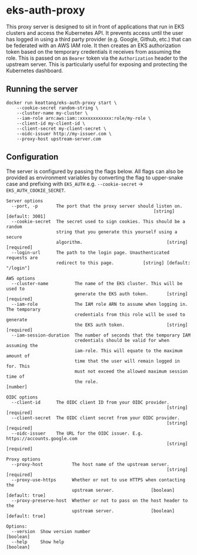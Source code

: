 # eks-auth-proxy

This proxy server is designed to sit in front of applications that run in EKS clusters and access the Kubernetes API. It prevents access until the user has logged in using a third party provider (e.g. Google, Github, etc.) that can be federated with an AWS IAM role. It then creates an EKS authorization token based on the temporary credentials it receives from assuming the role. This is passed on as `Bearer` token via the `Authorization` header to the upstream server. This is particularly useful for exposing and protecting the Kubernetes dashboard.

## Running the server

```
docker run keattang/eks-auth-proxy start \
    --cookie-secret random-string \
    --cluster-name my-cluster \
    --iam-role arn:aws:iam::xxxxxxxxxxxx:role/my-role \
    --client-id my-client-id \
    --client-secret my-client-secret \
    --oidc-issuer http://my-issuer.com \
    --proxy-host upstream-server.com
```

## Configuration

The server is configured by passing the flags below. All flags can also be provided as environment
variables by converting the flag to upper-snake case and prefixing with `EKS_AUTH` e.g. `--cookie-secret` -> `EKS_AUTH_COOKIE_SECRET`.

```
Server options
  --port, -p       The port that the proxy server should listen on.
                                                        [string] [default: 3001]
  --cookie-secret  The secret used to sign cookies. This should be a random
                   string that you generate this yourself using a secure
                   algorithm.                                [string] [required]
  --login-url      The path to the login page. Unauthenticated requests are
                   redirect to this page.           [string] [default: "/login"]

AWS options
  --cluster-name          The name of the EKS cluster. This will be used to
                          generate the EKS auth token.       [string] [required]
  --iam-role              The IAM role ARN to assume when logging in. The temporary
                          credentials from this role will be used to generate
                          the EKS auth token.                [string] [required]
  --iam-session-duration  The number of seconds that the temporary IAM
                          credentials should be valid for when assuming the
                          iam-role. This will equate to the maximum amount of
                          time that the user will remain logged in for. This
                          must not exceed the allowed maximum session time of
                          the role.                                     [number]

OIDC options
  --client-id      The OIDC client ID from your OIDC provider.
                                                             [string] [required]
  --client-secret  The OIDC client secret from your OIDC provider.
                                                             [string] [required]
  --oidc-issuer    The URL for the OIDC issuer. E.g. https://accounts.google.com
                                                             [string] [required]

Proxy options
  --proxy-host           The host name of the upstream server.
                                                             [string] [required]
  --proxy-use-https      Whether or not to use HTTPS when contacting the
                         upstream server.              [boolean] [default: true]
  --proxy-preserve-host  Whether or not to pass on the host header to the
                         upstream server.              [boolean] [default: true]

Options:
  --version  Show version number                                       [boolean]
  --help     Show help                                                 [boolean]
```
